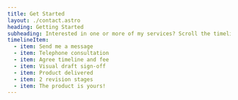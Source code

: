 ```yaml
---
title: Get Started
layout: ./contact.astro
heading: Getting Started
subheading: Interested in one or more of my services? Scroll the timeline, below
timelineItem:
  - item: Send me a message
  - item: Telephone consultation
  - item: Agree timeline and fee
  - item: Visual draft sign-off
  - item: Product delivered
  - item: 2 revision stages
  - item: The product is yours!
---
```

